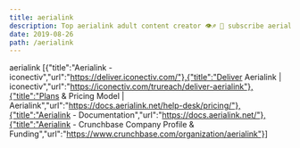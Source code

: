 ```yaml
---
title: aerialink
description: Top aerialink adult content creator 👁♐️ 👑 subscribe aerialink to my porn site below IG aerialink
date: 2019-08-26
path: /aerialink
---
```


aerialink
[{"title":"Aerialink - iconectiv","url":"https://deliver.iconectiv.com/"},{"title":"Deliver Aerialink | iconectiv","url":"https://iconectiv.com/trureach/deliver-aerialink"},{"title":"Plans & Pricing Model | Aerialink","url":"https://docs.aerialink.net/help-desk/pricing/"},{"title":"Aerialink - Documentation","url":"https://docs.aerialink.net/"},{"title":"Aerialink - Crunchbase Company Profile & Funding","url":"https://www.crunchbase.com/organization/aerialink"}]

